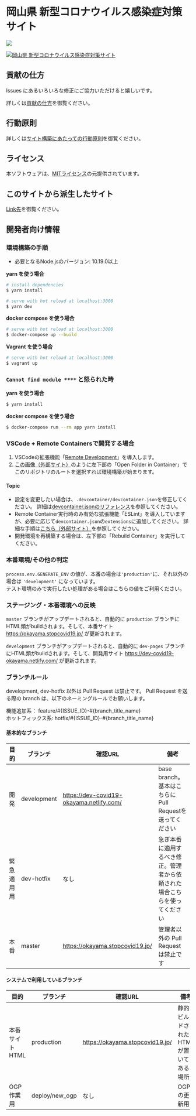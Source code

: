 # 岡山県 新型コロナウイルス感染症対策サイト

![](https://github.com/okayama-stopcovid19/covid19/workflows/production%20deploy/badge.svg)

[![岡山県 新型コロナウイルス感染症対策サイト](https://i.imgur.com/PF7sLLm.png)](https://okayama.stopcovid19.jp/)

## 貢献の仕方
Issues にあるいろいろな修正にご協力いただけると嬉しいです。

詳しくは[貢献の仕方](./CONTRIBUTING.md)を御覧ください。


## 行動原則
詳しくは[サイト構築にあたっての行動原則](./CODE_OF_CONDUCT.md)を御覧ください。

## ライセンス
本ソフトウェアは、[MITライセンス](./LICENSE.txt)の元提供されています。

## このサイトから派生したサイト

[Link先](./FORKED_SITES.md)を御覧ください。

## 開発者向け情報

### 環境構築の手順

- 必要となるNode.jsのバージョン: 10.19.0以上

**yarn を使う場合**
```bash
# install dependencies
$ yarn install

# serve with hot reload at localhost:3000
$ yarn dev
```

**docker compose を使う場合**
```bash
# serve with hot reload at localhost:3000
$ docker-compose up --build
```

**Vagrant を使う場合**
```bash
# serve with hot reload at localhost:3000
$ vagrant up
```

### `Cannot find module ****` と怒られた時

**yarn を使う場合**
```bash
$ yarn install
```

**docker compose を使う場合**
```bash
$ docker-compose run --rm app yarn install
```

### VSCode + Remote Containersで開発する場合

1. VSCodeの拡張機能「[Remote Development](https://marketplace.visualstudio.com/items?itemName=ms-vscode-remote.vscode-remote-extensionpack)」を導入します。
2. [この画像（外部サイト）](https://code.visualstudio.com/docs/remote/containers#_quick-start-try-a-dev-container)のように左下部の「Open Folder in Container」でこのリポジトリのルートを選択すれば環境構築が始まります。

#### Topic
- 設定を変更したい場合は、`.devcontainer/devcontainer.json`を修正してください。
詳細は[devcontainer.jsonのリファレンス](https://code.visualstudio.com/docs/remote/containers#_devcontainerjson-reference)を参照してください。
- Remote Container実行時のみ有効な拡張機能「ESLint」を導入していますが、必要に応じて`devcontainer.json`の`extensions`に追加してください。
詳細な手順は[こちら（外部サイト）](https://code.visualstudio.com/docs/remote/containers#_managing-extensions)を参照してください。
- 開発環境を再構築する場合は、左下部の「Rebuild Container」を実行してください。

### 本番環境/その他の判定

`process.env.GENERATE_ENV` の値が、本番の場合は`'production'`に、それ以外の場合は `'development'` になっています。  
テスト環境のみで実行したい処理がある場合はこちらの値をご利用ください。

### ステージング・本番環境への反映

`master` ブランチがアップデートされると、自動的に `production` ブランチにHTML類がbuildされます。そして、本番サイト https://okayama.stopcovid19.jp/ が更新されます。

`development` ブランチがアップデートされると、自動的に `dev-pages` ブランチにHTML類がbuildされます。そして、開発用サイト https://dev-covid19-okayama.netlify.com/ が更新されます。

### ブランチルール

development, dev-hotfix 以外は Pull Request は禁止です。
Pull Request を送る際の branch は、以下のネーミングルールでお願いします。

機能追加系： feature/#{ISSUE_ID}-#{branch_title_name}  
ホットフィックス系: hotfix/#{ISSUE_ID}-#{branch_title_name}

#### 基本的なブランチ
| 目的 | ブランチ | 確認URL | 備考 |
| ---- | -------- | ---- | ---- |
| 開発 | development | https://dev-covid19-okayama.netlify.com/ | base branch。基本はこちらに Pull Requestを送ってください |
| 緊急適用用 | dev-hotfix | なし | 急ぎ本番に適用するべき修正。管理者から依頼された場合こちらを使ってください |
| 本番 | master | https://okayama.stopcovid19.jp/ | 管理者以外の Pull Request は禁止です |

#### システムで利用しているブランチ
| 目的 | ブランチ | 確認URL | 備考 |
| ---- | -------- | ---- | ---- |
| 本番サイトHTML | production | https://okayama.stopcovid19.jp/ | 静的ビルドされたHTMLが置いてある場所 |
| OGP作業用 | deploy/new_ogp | なし | OGPの更新用 |
